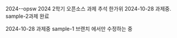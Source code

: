 2024--opsw
2024 2학기 오픈소스 과제
추석 한가위
2024-10-28 
과제중.
sample-2과제 완료

2024-10-28 과제중
sample-1 브랜치 에서만 수정하는 중
